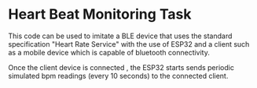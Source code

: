 # Heart Beat Monitoring Task

This code can be used to imitate a BLE device that uses the standard specification "Heart Rate Service" with the use of ESP32 and a client such as a mobile device which is capable of bluetooth connectivity.

Once the client device is connected , the ESP32 starts sends periodic simulated bpm readings (every 10 seconds) to the connected client.
